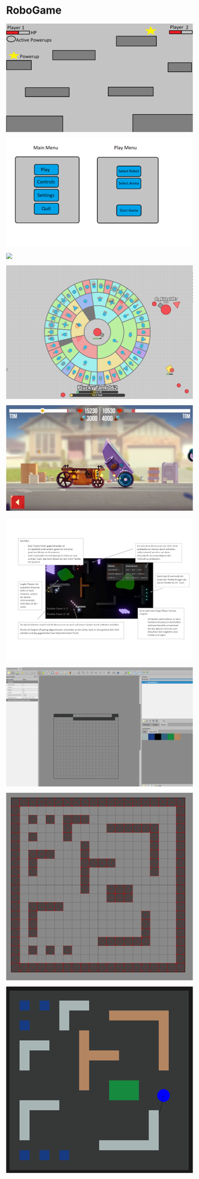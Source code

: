 # RoboGame
![](images/Design_Jonathan.png)

![](images/Menu_Jonathan.png) 

![](images/Roboter_Jonathan.jpg)

![](images/Tank_Matthias.png)

![](images/Cats_Matthias.png)

![](images/Design_Amina.JPG)

![](images/Tiled_Window.png)

![](images/Tiled_Struktur.png)

![](images/Game_Design.png) 
